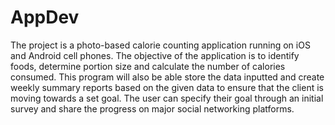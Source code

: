 # AppDev
The project is a photo-based calorie counting application running on iOS and Android cell phones. The objective of the application is to identify foods, determine portion size and calculate the number of calories consumed. This program will also be able store the data inputted and create weekly summary reports based on the given data to ensure that the client is moving towards a set goal. The user can specify their goal through an initial survey and share the progress on major social networking platforms. 

